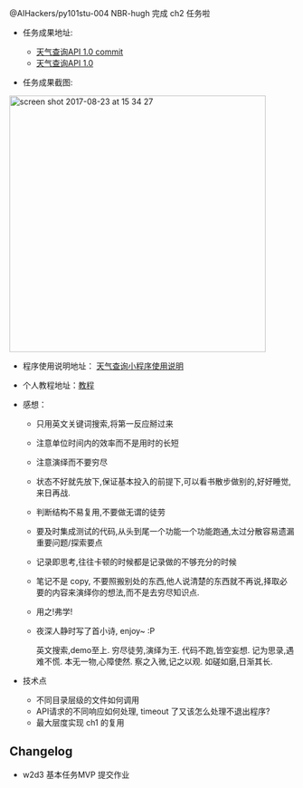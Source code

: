 @AIHackers/py101stu-004 NBR-hugh 完成 ch2 任务啦
        
- 任务成果地址:
    - [天气查询API 1.0 commit](https://github.com/NBR-hugh/Py101-004/commit/01adc7c1275b360b8e04ea16a62934b1f42cb90a#diff-b9989026202685b1c99235cac2b05b11)
    - [天气查询API 1.0 ](https://github.com/NBR-hugh/Py101-004/blob/01adc7c1275b360b8e04ea16a62934b1f42cb90a/Chap2/project/weather_query_API.py)

- 任务成果截图:

<img width="453" alt="screen shot 2017-08-23 at 15 34 27" src="https://user-images.githubusercontent.com/22027884/29603994-a5b91192-8818-11e7-8ba0-eda4906f2338.png">

- 程序使用说明地址： [天气查询小程序使用说明](https://github.com/NBR-hugh/Py101-004/tree/master/Chap2/project#ch2--api-天气查询-程序说明)
- 个人教程地址：[教程](https://github.com/NBR-hugh/Py101-004/blob/master/Chap2/note/CH2_WeatherInquiryAPI_ExploringRecord.ipynb)

- 感想：
    - 只用英文关键词搜索,将第一反应掰过来
    - 注意单位时间内的效率而不是用时的长短
    - 注意演绎而不要穷尽
    - 状态不好就先放下,保证基本投入的前提下,可以看书散步做别的,好好睡觉,来日再战.
    - 判断结构不易复用,不要做无谓的徒劳
    - 要及时集成测试的代码,从头到尾一个功能一个功能跑通,太过分散容易遗漏重要问题/探索要点
    - 记录即思考,往往卡顿的时候都是记录做的不够充分的时候
    - 笔记不是 copy, 不要照搬别处的东西,他人说清楚的东西就不再说,择取必要的内容来演绎你的想法,而不是去穷尽知识点.
    - 用之!弗学!
    - 夜深人静时写了首小诗, enjoy~ :P

         英文搜索,demo至上.
         穷尽徒劳,演绎为王.
         代码不跑,皆空妄想.
         记为思录,遇难不慌.
         本无一物,心障使然.
         察之入微,记之以观.
         如磋如磨,日渐其长.

- 技术点
    - 不同目录层级的文件如何调用
    - API请求的不同响应如何处理, timeout 了又该怎么处理不退出程序?
    - 最大层度实现 ch1 的复用 

## Changelog
- w2d3 基本任务MVP 提交作业
